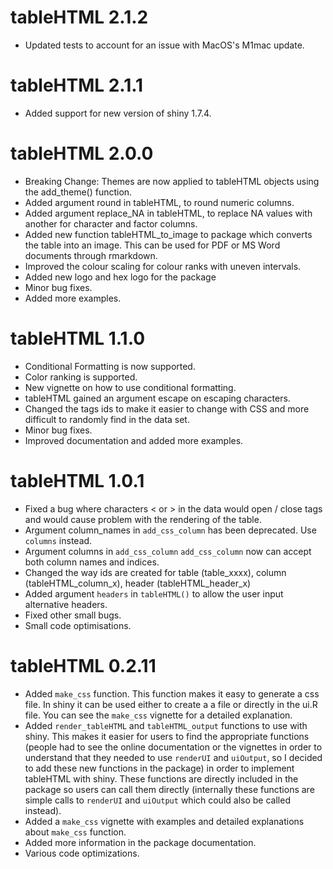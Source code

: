 # tableHTML 2.1.2

* Updated tests to account for an issue with MacOS's M1mac update.

# tableHTML 2.1.1

* Added support for new version of shiny 1.7.4.

# tableHTML 2.0.0

* Breaking Change: Themes are now applied to tableHTML objects using the add_theme() function.
* Added argument round in tableHTML, to round numeric columns.
* Added argument replace_NA in tableHTML, to replace NA values with another for character and factor columns.
* Added new function tableHTML_to_image to package which converts the table into an image. This can be used for PDF or MS Word documents through rmarkdown.
* Improved the colour scaling for colour ranks with uneven intervals. 
* Added new logo and hex logo for the package
* Minor bug fixes.
* Added more examples.

# tableHTML 1.1.0

* Conditional Formatting is now supported.
* Color ranking is supported.
* New vignette on how to use conditional formatting.
* tableHTML gained an argument escape on escaping characters.
* Changed the tags ids to make it easier to change with CSS and more difficult to randomly find in the data set.
* Minor bug fixes.
* Improved documentation and added more examples.

# tableHTML 1.0.1

* Fixed a bug where characters < or > in the data would open / close tags and would cause problem with the rendering of the table.
* Argument column_names in `add_css_column` has been deprecated. Use `columns` instead.
* Argument columns in `add_css_column` `add_css_column` now can accept both column names and indices.
* Changed the way ids are created for table (table_xxxx), column (tableHTML_column_x), header (tableHTML_header_x)
* Added argument `headers` in `tableHTML()` to allow the user input alternative headers.
* Fixed other small bugs.
* Small code optimisations.

# tableHTML 0.2.11

* Added `make_css` function. This function makes it easy to generate a css file. In shiny it can be used either to create a a file or directly in the ui.R file. You can see the `make_css` vignette for a detailed explanation.
* Added `render_tableHTML` and `tableHTML_output` functions to use with shiny. This makes it easier for users to find the appropriate functions (people had to see the online documentation or the vignettes in order to understand that they needed to use `renderUI` and `uiOutput`, so I decided to add these new functions in the package) in order to implement tableHTML with shiny. These functions are directly included in the package so users can call them directly (internally these functions are simple calls to `renderUI` and `uiOutput` which could also be called instead).
* Added a `make_css` vignette with examples and detailed explanations about `make_css` function.
* Added more information in the package documentation.
* Various code optimizations.
